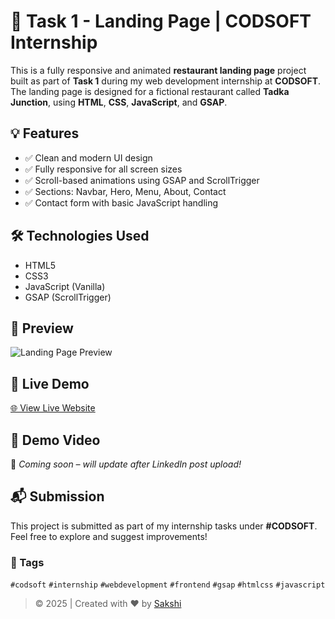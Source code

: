 # 🚀 Task 1 - Landing Page | CODSOFT Internship

This is a fully responsive and animated **restaurant landing page** project built as part of **Task 1** during my web development internship at **CODSOFT**.  
The landing page is designed for a fictional restaurant called **Tadka Junction**, using **HTML**, **CSS**, **JavaScript**, and **GSAP**.

## 💡 Features

- ✅ Clean and modern UI design
- ✅ Fully responsive for all screen sizes
- ✅ Scroll-based animations using GSAP and ScrollTrigger
- ✅ Sections: Navbar, Hero, Menu, About, Contact
- ✅ Contact form with basic JavaScript handling

## 🛠️ Technologies Used

- HTML5  
- CSS3  
- JavaScript (Vanilla)  
- GSAP (ScrollTrigger)


## 📸 Preview
![Landing Page Preview](preview.png)


## 🔗 Live Demo
[🌐 View Live Website]([https://sakshi123509.github.io/CODSOFT-Internship/](https://sakshi123509.github.io/CODSOFT_Internship_TASK_1/))


## 🎥 Demo Video  
🔗 *Coming soon – will update after LinkedIn post upload!*


## 📬 Submission
This project is submitted as part of my internship tasks under **#CODSOFT**.  
Feel free to explore and suggest improvements!


### 🔖 Tags
`#codsoft` `#internship` `#webdevelopment` `#frontend` `#gsap` `#htmlcss` `#javascript`

> © 2025 | Created with ❤️ by [Sakshi](https://github.com/Sakshi123509)
